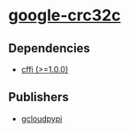 # [google-crc32c](https://pypi.org/project/google-crc32c)

## Dependencies
- [cffi (>=1.0.0)](packages/c/cffi.md)



## Publishers
- [gcloudpypi](https://pypi.org/user/gcloudpypi)

